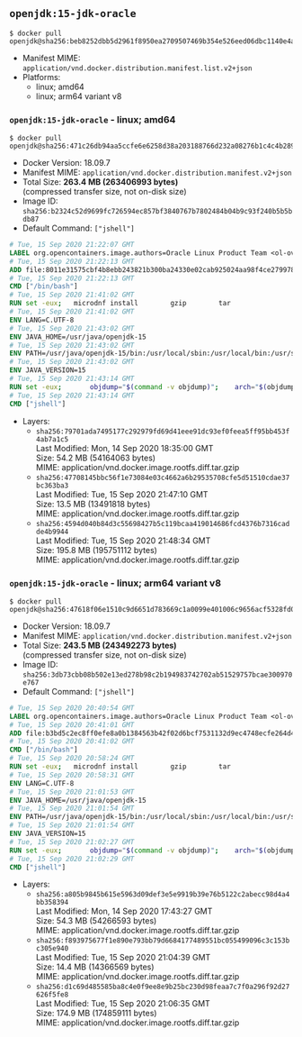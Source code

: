 ## `openjdk:15-jdk-oracle`

```console
$ docker pull openjdk@sha256:beb8252dbb5d2961f8950ea2709507469b354e526eed06dbc1140e4aef6f35c1
```

-	Manifest MIME: `application/vnd.docker.distribution.manifest.list.v2+json`
-	Platforms:
	-	linux; amd64
	-	linux; arm64 variant v8

### `openjdk:15-jdk-oracle` - linux; amd64

```console
$ docker pull openjdk@sha256:471c26db94aa5ccfe6e6258d38a203188766d232a08276b1c4c4b2894b953ec4
```

-	Docker Version: 18.09.7
-	Manifest MIME: `application/vnd.docker.distribution.manifest.v2+json`
-	Total Size: **263.4 MB (263406993 bytes)**  
	(compressed transfer size, not on-disk size)
-	Image ID: `sha256:b2324c52d9699fc726594ec857bf3840767b7802484b04b9c93f240b5b5bdb87`
-	Default Command: `["jshell"]`

```dockerfile
# Tue, 15 Sep 2020 21:22:07 GMT
LABEL org.opencontainers.image.authors=Oracle Linux Product Team <ol-ovm-info_ww@oracle.com> org.opencontainers.image.url=https://github.com/oracle/container-images org.opencontainers.image.source=https://github.com/oracle/container-images/tree/dist-amd64/8-slim org.opencontainers.image.vendor=Oracle America, Inc org.opencontainers.image.title=Oracle Linux 8 (slim) org.opencontainers.image.description=Oracle Linux is an open-source       operating system available under the GNU General Public License (GPLv2) and       is suitable for both general purpose or Oracle workloads.
# Tue, 15 Sep 2020 21:22:13 GMT
ADD file:8011e31575cbf4b8ebb243821b300ba24330e02cab925024aa98f4ce27997846 in / 
# Tue, 15 Sep 2020 21:22:13 GMT
CMD ["/bin/bash"]
# Tue, 15 Sep 2020 21:41:02 GMT
RUN set -eux; 	microdnf install 		gzip 		tar 				binutils 		freetype fontconfig 	; 	microdnf clean all
# Tue, 15 Sep 2020 21:41:02 GMT
ENV LANG=C.UTF-8
# Tue, 15 Sep 2020 21:43:02 GMT
ENV JAVA_HOME=/usr/java/openjdk-15
# Tue, 15 Sep 2020 21:43:02 GMT
ENV PATH=/usr/java/openjdk-15/bin:/usr/local/sbin:/usr/local/bin:/usr/sbin:/usr/bin:/sbin:/bin
# Tue, 15 Sep 2020 21:43:02 GMT
ENV JAVA_VERSION=15
# Tue, 15 Sep 2020 21:43:14 GMT
RUN set -eux; 		objdump="$(command -v objdump)"; 	arch="$(objdump --file-headers "$objdump" | awk -F '[:,]+[[:space:]]+' '$1 == "architecture" { print $2 }')"; 	case "$arch" in 		arm64 | aarch64) 			downloadUrl=https://download.java.net/java/GA/jdk15/779bf45e88a44cbd9ea6621d33e33db1/36/GPL/openjdk-15_linux-aarch64_bin.tar.gz; 			downloadSha256=01e7e07dd8a67a65b32fdcaff75ba3f21cd9cfc749287e7c9b1c6037f96a3537; 			;; 		amd64 | i386:x86-64) 			downloadUrl=https://download.java.net/java/GA/jdk15/779bf45e88a44cbd9ea6621d33e33db1/36/GPL/openjdk-15_linux-x64_bin.tar.gz; 			downloadSha256=bb67cadee687d7b486583d03c9850342afea4593be4f436044d785fba9508fb7; 			;; 		*) echo >&2 "error: unsupported architecture: '$arch'"; exit 1 ;; 	esac; 		curl -fL -o openjdk.tgz "$downloadUrl"; 	echo "$downloadSha256 *openjdk.tgz" | sha256sum --strict --check -; 		mkdir -p "$JAVA_HOME"; 	tar --extract 		--file openjdk.tgz 		--directory "$JAVA_HOME" 		--strip-components 1 		--no-same-owner 	; 	rm openjdk.tgz; 		ln -sfT "$JAVA_HOME" /usr/java/default; 	ln -sfT "$JAVA_HOME" /usr/java/latest; 	for bin in "$JAVA_HOME/bin/"*; do 		base="$(basename "$bin")"; 		[ ! -e "/usr/bin/$base" ]; 		alternatives --install "/usr/bin/$base" "$base" "$bin" 20000; 	done; 		java -Xshare:dump; 		rm -rf "$JAVA_HOME/lib/security/cacerts"; 	ln -sT /etc/pki/ca-trust/extracted/java/cacerts "$JAVA_HOME/lib/security/cacerts"; 		fileEncoding="$(echo 'System.out.println(System.getProperty("file.encoding"))' | jshell -s -)"; [ "$fileEncoding" = 'UTF-8' ]; rm -rf ~/.java; 	javac --version; 	java --version
# Tue, 15 Sep 2020 21:43:14 GMT
CMD ["jshell"]
```

-	Layers:
	-	`sha256:79701ada7495177c292979fd69d41eee91dc93ef0feea5ff95bb453f4ab7a1c5`  
		Last Modified: Mon, 14 Sep 2020 18:35:00 GMT  
		Size: 54.2 MB (54164063 bytes)  
		MIME: application/vnd.docker.image.rootfs.diff.tar.gzip
	-	`sha256:47708145bbc56f1e73084e03c4662a6b29535708cfe5d51510cdae37bc363ba3`  
		Last Modified: Tue, 15 Sep 2020 21:47:10 GMT  
		Size: 13.5 MB (13491818 bytes)  
		MIME: application/vnd.docker.image.rootfs.diff.tar.gzip
	-	`sha256:4594d040b84d3c55698427b5c119bcaa419014686fcd4376b7316cadde4b9944`  
		Last Modified: Tue, 15 Sep 2020 21:48:34 GMT  
		Size: 195.8 MB (195751112 bytes)  
		MIME: application/vnd.docker.image.rootfs.diff.tar.gzip

### `openjdk:15-jdk-oracle` - linux; arm64 variant v8

```console
$ docker pull openjdk@sha256:47618f06e1510c9d6651d783669c1a0099e401006c9656acf5328fd0cb90d954
```

-	Docker Version: 18.09.7
-	Manifest MIME: `application/vnd.docker.distribution.manifest.v2+json`
-	Total Size: **243.5 MB (243492273 bytes)**  
	(compressed transfer size, not on-disk size)
-	Image ID: `sha256:3db73cbb08b502e13ed278b98c2b194983742702ab51529757bcae300970e767`
-	Default Command: `["jshell"]`

```dockerfile
# Tue, 15 Sep 2020 20:40:54 GMT
LABEL org.opencontainers.image.authors=Oracle Linux Product Team <ol-ovm-info_ww@oracle.com> org.opencontainers.image.url=https://github.com/oracle/container-images org.opencontainers.image.source=https://github.com/oracle/container-images/tree/dist-arm64v8/8-slim org.opencontainers.image.vendor=Oracle America, Inc org.opencontainers.image.title=Oracle Linux 8 (slim) org.opencontainers.image.description=Oracle Linux is an open-source       operating system available under the GNU General Public License (GPLv2) and       is suitable for both general purpose or Oracle workloads.
# Tue, 15 Sep 2020 20:41:01 GMT
ADD file:b3bd5c2ec8ff0efe8a0b1384563b42f02d6bcf7531132d9ec4748ecfe264d476 in / 
# Tue, 15 Sep 2020 20:41:02 GMT
CMD ["/bin/bash"]
# Tue, 15 Sep 2020 20:58:24 GMT
RUN set -eux; 	microdnf install 		gzip 		tar 				binutils 		freetype fontconfig 	; 	microdnf clean all
# Tue, 15 Sep 2020 20:58:31 GMT
ENV LANG=C.UTF-8
# Tue, 15 Sep 2020 21:01:53 GMT
ENV JAVA_HOME=/usr/java/openjdk-15
# Tue, 15 Sep 2020 21:01:54 GMT
ENV PATH=/usr/java/openjdk-15/bin:/usr/local/sbin:/usr/local/bin:/usr/sbin:/usr/bin:/sbin:/bin
# Tue, 15 Sep 2020 21:01:54 GMT
ENV JAVA_VERSION=15
# Tue, 15 Sep 2020 21:02:27 GMT
RUN set -eux; 		objdump="$(command -v objdump)"; 	arch="$(objdump --file-headers "$objdump" | awk -F '[:,]+[[:space:]]+' '$1 == "architecture" { print $2 }')"; 	case "$arch" in 		arm64 | aarch64) 			downloadUrl=https://download.java.net/java/GA/jdk15/779bf45e88a44cbd9ea6621d33e33db1/36/GPL/openjdk-15_linux-aarch64_bin.tar.gz; 			downloadSha256=01e7e07dd8a67a65b32fdcaff75ba3f21cd9cfc749287e7c9b1c6037f96a3537; 			;; 		amd64 | i386:x86-64) 			downloadUrl=https://download.java.net/java/GA/jdk15/779bf45e88a44cbd9ea6621d33e33db1/36/GPL/openjdk-15_linux-x64_bin.tar.gz; 			downloadSha256=bb67cadee687d7b486583d03c9850342afea4593be4f436044d785fba9508fb7; 			;; 		*) echo >&2 "error: unsupported architecture: '$arch'"; exit 1 ;; 	esac; 		curl -fL -o openjdk.tgz "$downloadUrl"; 	echo "$downloadSha256 *openjdk.tgz" | sha256sum --strict --check -; 		mkdir -p "$JAVA_HOME"; 	tar --extract 		--file openjdk.tgz 		--directory "$JAVA_HOME" 		--strip-components 1 		--no-same-owner 	; 	rm openjdk.tgz; 		ln -sfT "$JAVA_HOME" /usr/java/default; 	ln -sfT "$JAVA_HOME" /usr/java/latest; 	for bin in "$JAVA_HOME/bin/"*; do 		base="$(basename "$bin")"; 		[ ! -e "/usr/bin/$base" ]; 		alternatives --install "/usr/bin/$base" "$base" "$bin" 20000; 	done; 		java -Xshare:dump; 		rm -rf "$JAVA_HOME/lib/security/cacerts"; 	ln -sT /etc/pki/ca-trust/extracted/java/cacerts "$JAVA_HOME/lib/security/cacerts"; 		fileEncoding="$(echo 'System.out.println(System.getProperty("file.encoding"))' | jshell -s -)"; [ "$fileEncoding" = 'UTF-8' ]; rm -rf ~/.java; 	javac --version; 	java --version
# Tue, 15 Sep 2020 21:02:29 GMT
CMD ["jshell"]
```

-	Layers:
	-	`sha256:a805b9845b615e5963d09def3e5e9919b39e76b5122c2abecc98d4a4bb358394`  
		Last Modified: Mon, 14 Sep 2020 17:43:27 GMT  
		Size: 54.3 MB (54266593 bytes)  
		MIME: application/vnd.docker.image.rootfs.diff.tar.gzip
	-	`sha256:f893975677f1e890e793bb79d6684177489551bc055499096c3c153bc305e940`  
		Last Modified: Tue, 15 Sep 2020 21:04:39 GMT  
		Size: 14.4 MB (14366569 bytes)  
		MIME: application/vnd.docker.image.rootfs.diff.tar.gzip
	-	`sha256:d1c69d485585ba8c4e0f9ee8e9b25bc230d98feaa7c7f0a296f92d27626f5fe8`  
		Last Modified: Tue, 15 Sep 2020 21:06:35 GMT  
		Size: 174.9 MB (174859111 bytes)  
		MIME: application/vnd.docker.image.rootfs.diff.tar.gzip
